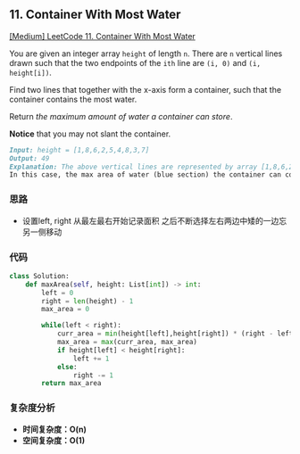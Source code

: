 ## **11. Container With Most Water**

[[Medium] LeetCode 11. Container With Most Water](https://leetcode.com/problems/container-with-most-water/)

You are given an integer array `height` of length `n`. There are `n` vertical lines drawn such that the two endpoints of the `ith` line are `(i, 0)` and `(i, height[i])`.

Find two lines that together with the x-axis form a container, such that the container contains the most water.

Return *the maximum amount of water a container can store*.

**Notice** that you may not slant the container.

```markdown
Input: height = [1,8,6,2,5,4,8,3,7]
Output: 49
Explanation: The above vertical lines are represented by array [1,8,6,2,5,4,8,3,7].
In this case, the max area of water (blue section) the container can contain is 49.
```

### **思路**
* 设置left, right 从最左最右开始记录面积 之后不断选择左右两边中矮的一边忘另一侧移动

### **代码**

``` python
class Solution:
    def maxArea(self, height: List[int]) -> int:
        left = 0
        right = len(height) - 1
        max_area = 0

        while(left < right):
            curr_area = min(height[left],height[right]) * (right - left)
            max_area = max(curr_area, max_area)
            if height[left] < height[right]:
                left += 1
            else:
                right -= 1
        return max_area
```
### **复杂度分析**
* **时间复杂度：O(n)**
* **空间复杂度：O(1)**

